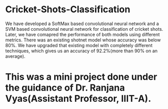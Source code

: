# Cricket-Shots-Classification 
We have developed a SoftMax based convolutional neural network and a SVM based convolutional neural network for classification of cricket shots.
Later, we have comapred the performance of both models using different metrics. There was an existing shotnet model whose accuracy was below 80%. We have upgraded that existing model with completely different techniques, which gives us an accuracy of 92.2%(more than 90% on an average). 

# This was a mini project done under the guidance of Dr. Ranjana Vyas(Assistant Professor, IIIT-A). 
